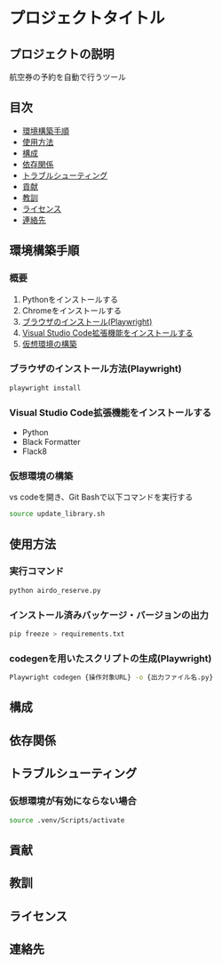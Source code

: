 # プロジェクトタイトル

## プロジェクトの説明
航空券の予約を自動で行うツール

## 目次
 - [環境構築手順](#環境構築手順)
 - [使用方法](#使用方法)
 - [構成](#構成)
 - [依存関係](#依存関係)
 - [トラブルシューティング](#トラブルシューティング)
 - [貢献](#貢献)
 - [教訓](#教訓)
 - [ライセンス](#ライセンス)
 - [連絡先](#連絡先)

## 環境構築手順
### 概要
1. Pythonをインストールする
1. Chromeをインストールする
1. [ブラウザのインストール(Playwright)](#ブラウザのインストール方法playwright)
1. [Visual Studio Code拡張機能をインストールする](#visual-studio-code拡張機能をインストールする)
1. [仮想環境の構築](#仮想環境の構築)

### ブラウザのインストール方法(Playwright)
``` bash
playwright install
```

### Visual Studio Code拡張機能をインストールする
 - Python
 - Black Formatter
 - Flack8


### 仮想環境の構築
vs codeを開き、Git Bashで以下コマンドを実行する
``` bash
source update_library.sh 
```

## 使用方法
### 実行コマンド
``` bash
python airdo_reserve.py
```
### インストール済みバッケージ・バージョンの出力
``` bash
pip freeze > requirements.txt
```

### codegenを用いたスクリプトの生成(Playwright)
``` bash
Playwright codegen {操作対象URL} -o {出力ファイル名.py}
```

## 構成

## 依存関係

## トラブルシューティング
### 仮想環境が有効にならない場合
``` bash
source .venv/Scripts/activate
```

## 貢献

## 教訓

## ライセンス

## 連絡先